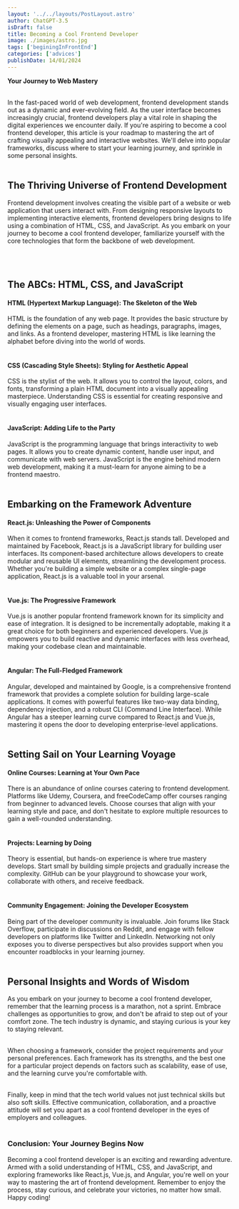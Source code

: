 ```yaml
---
layout: '../../layouts/PostLayout.astro'
author: ChatGPT-3.5
isDraft: false
title: Becoming a Cool Frontend Developer
image: ./images/astro.jpg
tags: ['beginingInFrontEnd']
categories: ['advices']
publishDate: 14/01/2024
---
```


**Your Journey to Web Mastery** <br /><br />

In the fast-paced world of web development, frontend development stands out as a dynamic and ever-evolving field. As the user interface becomes increasingly crucial, frontend developers play a vital role in shaping the digital experiences we encounter daily. If you're aspiring to become a cool frontend developer, this article is your roadmap to mastering the art of crafting visually appealing and interactive websites. We'll delve into popular frameworks, discuss where to start your learning journey, and sprinkle in some personal insights.
<br /><br />

## **The Thriving Universe of Frontend Development**
Frontend development involves creating the visible part of a website or web application that users interact with. From designing responsive layouts to implementing interactive elements, frontend developers bring designs to life using a combination of HTML, CSS, and JavaScript. As you embark on your journey to become a cool frontend developer, familiarize yourself with the core technologies that form the backbone of web development.

<br /><br />
## **The ABCs: HTML, CSS, and JavaScript**

#### **HTML (Hypertext Markup Language): The Skeleton of the Web**

HTML is the foundation of any web page. It provides the basic structure by defining the elements on a page, such as headings, paragraphs, images, and links. As a frontend developer, mastering HTML is like learning the alphabet before diving into the world of words.
<br /><br />
#### **CSS (Cascading Style Sheets): Styling for Aesthetic Appeal**

CSS is the stylist of the web. It allows you to control the layout, colors, and fonts, transforming a plain HTML document into a visually appealing masterpiece. Understanding CSS is essential for creating responsive and visually engaging user interfaces.
<br /><br />
#### **JavaScript: Adding Life to the Party**

JavaScript is the programming language that brings interactivity to web pages. It allows you to create dynamic content, handle user input, and communicate with web servers. JavaScript is the engine behind modern web development, making it a must-learn for anyone aiming to be a frontend maestro.
<br /><br />
## **Embarking on the Framework Adventure**

#### **React.js: Unleashing the Power of Components**

When it comes to frontend frameworks, React.js stands tall. Developed and maintained by Facebook, React.js is a JavaScript library for building user interfaces. Its component-based architecture allows developers to create modular and reusable UI elements, streamlining the development process. Whether you're building a simple website or a complex single-page application, React.js is a valuable tool in your arsenal.
<br /><br />
#### **Vue.js: The Progressive Framework**

Vue.js is another popular frontend framework known for its simplicity and ease of integration. It is designed to be incrementally adoptable, making it a great choice for both beginners and experienced developers. Vue.js empowers you to build reactive and dynamic interfaces with less overhead, making your codebase clean and maintainable.
<br /><br />
#### **Angular: The Full-Fledged Framework**

Angular, developed and maintained by Google, is a comprehensive frontend framework that provides a complete solution for building large-scale applications. It comes with powerful features like two-way data binding, dependency injection, and a robust CLI (Command Line Interface). While Angular has a steeper learning curve compared to React.js and Vue.js, mastering it opens the door to developing enterprise-level applications.
<br /><br />
## **Setting Sail on Your Learning Voyage**

#### **Online Courses: Learning at Your Own Pace**

There is an abundance of online courses catering to frontend development. Platforms like Udemy, Coursera, and freeCodeCamp offer courses ranging from beginner to advanced levels. Choose courses that align with your learning style and pace, and don't hesitate to explore multiple resources to gain a well-rounded understanding.
<br /><br />
#### **Projects: Learning by Doing**

Theory is essential, but hands-on experience is where true mastery develops. Start small by building simple projects and gradually increase the complexity. GitHub can be your playground to showcase your work, collaborate with others, and receive feedback.
<br /><br />
#### **Community Engagement: Joining the Developer Ecosystem**

Being part of the developer community is invaluable. Join forums like Stack Overflow, participate in discussions on Reddit, and engage with fellow developers on platforms like Twitter and LinkedIn. Networking not only exposes you to diverse perspectives but also provides support when you encounter roadblocks in your learning journey.
<br /><br />
## **Personal Insights and Words of Wisdom**

As you embark on your journey to become a cool frontend developer, remember that the learning process is a marathon, not a sprint. Embrace challenges as opportunities to grow, and don't be afraid to step out of your comfort zone. The tech industry is dynamic, and staying curious is your key to staying relevant.<br /><br />

When choosing a framework, consider the project requirements and your personal preferences. Each framework has its strengths, and the best one for a particular project depends on factors such as scalability, ease of use, and the learning curve you're comfortable with.<br /><br />

Finally, keep in mind that the tech world values not just technical skills but also soft skills. Effective communication, collaboration, and a proactive attitude will set you apart as a cool frontend developer in the eyes of employers and colleagues.
<br /><br />
### **Conclusion: Your Journey Begins Now**

Becoming a cool frontend developer is an exciting and rewarding adventure. Armed with a solid understanding of HTML, CSS, and JavaScript, and exploring frameworks like React.js, Vue.js, and Angular, you're well on your way to mastering the art of frontend development. Remember to enjoy the process, stay curious, and celebrate your victories, no matter how small. Happy coding!
